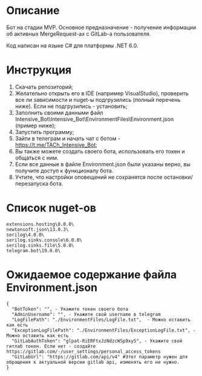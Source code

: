# Описание
Бот на стадии MVP. Основное предназначение -  получение информации об активных MergeRequest-ах c GitLab-a пользователя.

Код написан на языке C# для платформы .NET 6.0. 

# Инструкция
1. Скачать репозиторий;
2. Желательно открыть его в IDE (например VisualStudio), проверить все ли зависимости и nuget-ы подгрузились (полный перечень ниже). Если не подгрузились - установить;
3. Заполнить своими данными файл Intensive_Bot\Intensive_Bot\EnvironmentFiles\Environment.json (пример ниже);
4. Запустить программу;
5. Зайти в телеграм и начать чат с ботом - https://t.me/TACh_Intensive_Bot;
6. Вы также можете создать своего бота, использовать его токен и общаться с ним.
7. Если все данные в файле Environment.json были указаны верно, вы получите доступ к функционалу бота.
8. Учтите, что настройки оповещений не сохранятся после остановки/перезапуска бота.

# Список nuget-ов
```
extensions.hosting\8.0.0\
newtonsoft.json\13.0.3\
serilog\4.0.0\
serilog.sinks.console\6.0.0\
serilog.sinks.file\5.0.0\
telegram.bot\19.0.0\
```

# Ожидаемое содержание файла Environment.json

```
{
  "BotToken": "", - Укажите токен своего бота
  "AdminUsername": "", - Укажите cвой username в telegram
  "LogFilePath": "./EnvironmentFiles/LogFile.txt",  - Можно оставить как есть
  "ExceptionLogFilePath": "./EnvironmentFiles/ExceptionLogFile.txt", - Можно оставить как есть
  "GitLabAuthToken": "glpat-RiERFtxJzNdzcWSp9xyS", - Укажите свой гитлаб токен. Если нет - создайте https://gitlab.com/-/user_settings/personal_access_tokens
  "GitLabUrl": "https://gitlab.com/api/v4" #Этот параметр нужен для обращения к актуальной версии gitlab api, изменять его не нужно.
}
```
